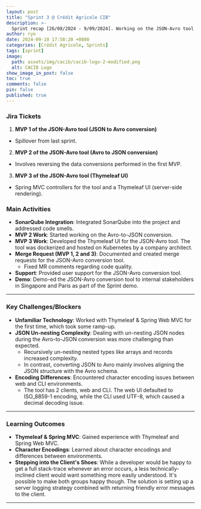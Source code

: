 ```yaml
---
layout: post
title: "Sprint 3 @ Crédit Agricole CIB"
description: >-
  Sprint recap [26/08/2024 - 9/09/2024]. Working on the JSON-Avro tool's frontend and backend.
author: ryo
date: 2024-09-10 17:58:20 +0800
categories: [Crédit Agricole, Sprints]
tags: [sprint]
image:
  path: assets/img/cacib/cacib-logo-2-modified.png
  alt: CACIB Logo
show_image_in_post: false
toc: true
comments: false
pin: false
published: true
---
```


### Jira Tickets

1. **MVP 1 of the JSON-Avro tool (JSON to Avro conversion)**
  - Spillover from last sprint.

2. **MVP 2 of the JSON-Avro tool (Avro to JSON conversion)**
  - Involves reversing the data conversions performed in the first MVP. 

3. **MVP 3 of the JSON-Avro tool (Thymeleaf UI)**
  - Spring MVC controllers for the tool and a Thymeleaf UI (server-side rendering).


### Main Activities

- **SonarQube Integration**: Integrated SonarQube into the project and addressed code smells.
- **MVP 2 Work**: Started working on the Avro-to-JSON conversion.
- **MVP 3 Work**: Developed the Thymeleaf UI for the JSON-Avro tool. The tool was dockerized and hosted on Kubernetes by a company architect.
- **Merge Request (MVP 1, 2 and 3)**: Documented and created merge requests for the JSON-Avro conversion tool.
  - Fixed MR comments regarding code quality.
- **Support**: Provided user support for the JSON-Avro conversion tool.
- **Demo**: Demo-ed the JSON-Avro conversion tool to internal stakeholders in Singapore and Paris as part of the Sprint demo.

---

### Key Challenges/Blockers

- **Unfamiliar Technology**: Worked with Thymeleaf & Spring Web MVC for the first time, which took some ramp-up.
- **JSON Un-nesting Complexity**: Dealing with un-nesting JSON nodes during the Avro-to-JSON conversion was more challenging than expected.
  - Recursively un-nesting nested types like arrays and records increased complexity.
  - In contrast, converting JSON to Avro mainly involves aligning the JSON structure with the Avro schema.
- **Encoding Differences**: Encountered character encoding issues between web and CLI environments.
  - The tool has 2 clients, web and CLI. The web UI defaulted to ISO_8859-1 encoding, while the CLI used UTF-8, which caused a decimal decoding issue.

---

### Learning Outcomes

- **Thymeleaf & Spring MVC**: Gained experience with Thymeleaf and Spring Web MVC.
- **Character Encodings**: Learned about character encodings and differences between environments.
- **Stepping into the Client's Shoes**: While a developer would be happy to get a full stack-trace whenever an error occurs, a less technically-inclined client would want something more easily understood. It's possible to make both groups happy though. The solution is setting up a server logging strategy combined with returning friendly error messages to the client.

---
